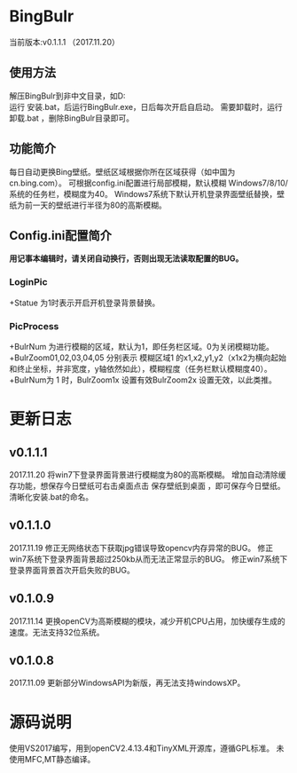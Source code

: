 # BingBulr
当前版本:v0.1.1.1 （2017.11.20）
## 使用方法
解压BingBulr到非中文目录，如D:\
运行 安装.bat，后运行BingBulr.exe，日后每次开启自启动。
需要卸载时，运行 卸载.bat ，删除BingBulr目录即可。
## 功能简介
每日自动更换Bing壁纸。壁纸区域根据你所在区域获得（如中国为cn.bing.com）。
可根据config.ini配置进行局部模糊，默认模糊 Windows7/8/10/ 系统的任务栏，模糊度为40。
Windows7系统下默认开机登录界面壁纸替换，壁纸为前一天的壁纸进行半径为80的高斯模糊。
## Config.ini配置简介
__用记事本编辑时，请关闭自动换行，否则出现无法读取配置的BUG。__
### LoginPic ###
+Statue 为1时表示开启开机登录背景替换。
### PicProcess ###
+BulrNum 为进行模糊的区域，默认为1，即任务栏区域。0为关闭模糊功能。
+BulrZoom01,02,03,04,05 分别表示 模糊区域1 的x1,x2,y1,y2（x1x2为横向起始和终止坐标，并非宽度，y轴依然如此），模糊程度（任务栏默认模糊度40）。
+BulrNum为 1 时，BulrZoom1x 设置有效BulrZoom2x 设置无效，以此类推。



# 更新日志 #
## v0.1.1.1
2017.11.20
将win7下登录界面背景进行模糊度为80的高斯模糊。
增加自动清除缓存功能，想保存今日壁纸可右击桌面点击 保存壁纸到桌面 ，即可保存今日壁纸。
清晰化安装.bat的命名。

## v0.1.1.0 
2017.11.19
修正无网络状态下获取jpg错误导致opencv内存异常的BUG。
修正win7系统下登录界面背景超过250kb从而无法正常显示的BUG。
修正win7系统下登录界面背景首次开启失败的BUG。


## v0.1.0.9 
2017.11.14
更换openCV为高斯模糊的模块，减少开机CPU占用，加快缓存生成的速度。无法支持32位系统。

## v0.1.0.8 
2017.11.09
更新部分WindowsAPI为新版，再无法支持windowsXP。


# 源码说明
使用VS2017编写，用到openCV2.4.13.4和TinyXML开源库，遵循GPL标准。
未使用MFC,MT静态编译。
